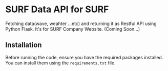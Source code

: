 # SURF Data API for SURF

Fetching data(wave, weahter ...etc) and returning it as Restful API using Python Flask.
It's for SURF Company Website.
(Coming Soon...)

## Installation

Before running the code, ensure you have the required packages installed. You can install them using the `requirements.txt` file.

